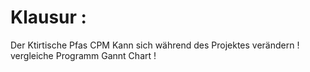 

# Klausur : 

Der Ktirtische Pfas CPM Kann sich während des Projektes verändern ! 
vergleiche Programm Gannt Chart ! 